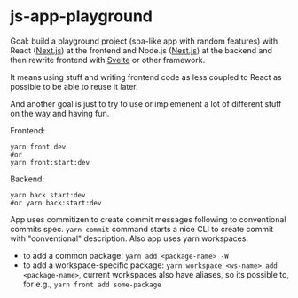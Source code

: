 # js-app-playground

Goal: build a playground project (spa-like app with random features) with React ([Next.js](https://nextjs.org/)) at the frontend and Node.js ([Nest.js](https://nestjs.com/)) at the backend
and then rewrite frontend with [Svelte](https://svelte.dev/) or other framework.

It means using stuff and writing frontend code as less coupled to React as possible to be able to reuse it later.

And another goal is just to try to use or implemenent a lot of different stuff on the way and having fun.

Frontend:

```
yarn front dev
#or
yarn front:start:dev
```

Backend:

```
yarn back start:dev
#or yarn back:start:dev
```

App uses commitizen to create commit messages following to conventional commits spec.
`yarn commit` command starts a nice CLI to create commit with "conventional" description.
Also app uses yarn workspaces:

- to add a common package: `yarn add <package-name> -W`
- to add a workspace-specific package: `yarn workspace <ws-name> add <package-name>`, current workspaces also have aliases, so its possible to, for e.g., `yarn front add some-package`

